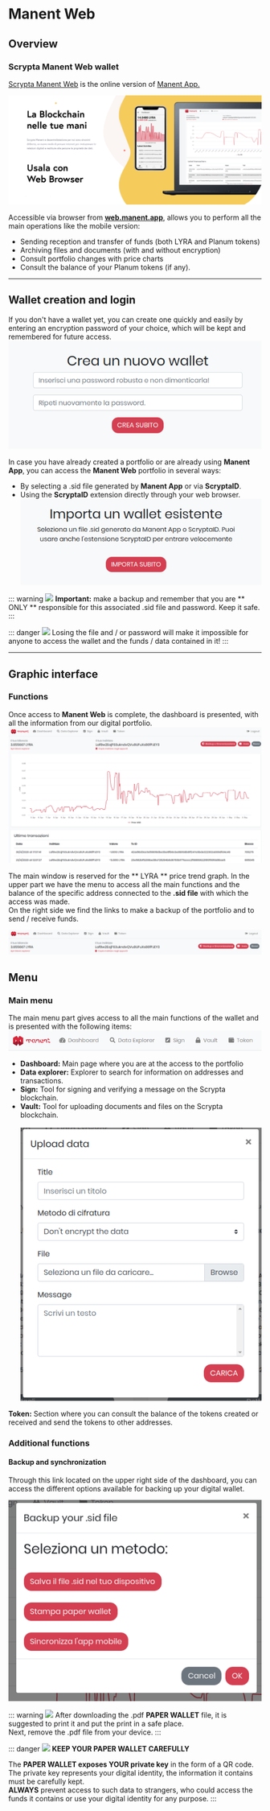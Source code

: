 # Manent Web

## Overview

### Scrypta Manent Web wallet

[Scrypta Manent Web](https://web.manent.app/) is the online version of [Manent App.](../dapps/manent-app.md)

![manent_web](./assets/manent_web/banner_web.png)


Accessible via browser from [**web.manent.app**](https://web.manent.app/), allows you to perform all the main operations like the mobile version:
- Sending reception and transfer of funds (both LYRA and Planum tokens)
- Archiving files and documents (with and without encryption)
- Consult portfolio changes with price charts
- Consult the balance of your Planum tokens (if any).
***

## Wallet creation and login

If you don't have a wallet yet, you can create one quickly and easily by entering an encryption password of your choice, which will be kept and remembered for future access.
![manent_web](./assets/manent_web/create.png)

In case you have already created a portfolio or are already using **Manent App**, you can access the **Manent Web** portfolio in several ways:
- By selecting a .sid file generated by **Manent App** or via **ScryptaID**.
- Using the **ScryptaID** extension directly through your web browser.
![manent_web](./assets/manent_web/import.png)



::: warning <img src="..//assets/icons/warning.svg" width="32"> 
**Important:** make a backup and remember that you are ** ONLY ** responsible for this associated .sid file and password. Keep it safe.
:::

::: danger <img src="..//assets/icons/danger.svg" width="32">
Losing the file and / or password will make it impossible for anyone to access the wallet and the funds / data contained in it!
:::
***

## Graphic interface
### Functions

Once access to **Manent Web** is complete, the dashboard is presented, with all the information from our digital portfolio.
![manent_web](./assets/manent_web/main.png)

The main window is reserved for the ** LYRA ** price trend graph. In the upper part we have the menu to access all the main functions and the balance of the specific address connected to the **.sid file** with which the access was made.
<br>On the right side we find the links to make a backup of the portfolio and to send / receive funds.

![manent_web](./assets/manent_web/up_web.png)

## Menu

### Main menu

The main menu part gives access to all the main functions of the wallet and is presented with the following items:
![manent_web](./assets/manent_web/menu.png)

- **Dashboard:** Main page where you are at the access to the portfolio
- **Data explorer:**  Explorer to search for information on addresses and transactions.
- **Sign:** Tool for signing and verifying a message on the Scrypta blockchain.
- **Vault:** Tool for uploading documents and files on the Scrypta blockchain.
<br><br>![manent_web](./assets/manent_web/vault.png)

**Token:** Section where you can consult the balance of the tokens created or received and send the tokens to other addresses.

### Additional functions

#### Backup and synchronization
Through this link located on the upper right side of the dashboard, you can access the different options available for backing up your digital wallet.

![manent_web](./assets/manent_web/backup.png)

::: warning <img src="..//assets/icons/warning.svg" width="32"> 
After downloading the .pdf **PAPER WALLET** file, it is suggested to print it and put the print in a safe place. <br> Next, remove the .pdf file from your device.
:::

::: danger <img src="..//assets/icons/danger.svg" width="32">
**KEEP YOUR PAPER WALLET CAREFULLY**

The **PAPER WALLET exposes YOUR private key** in the form of a QR code.
<br>The private key represents your digital identity, the information it contains must be carefully kept.
<br>**ALWAYS** prevent access to such data to strangers, who could access the funds it contains or use your digital identity for any purpose.
:::